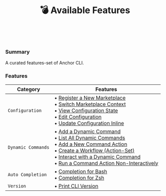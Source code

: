 <h1 id="available-features" align="center">💣 Available Features<br><br></h1>

<br>

<h3>Summary</h3>

A curated features-set of Anchor CLI.<br/>

### Features

| Category | Features |
| --- | --- |
| `Configuration` |• [Register a New Marketplace](create-anchorfiles.md#register)<br>• [Switch Marketplace Context](configuration.md#use-context)<br>• [View Configuration State](configuration.md#view-config)<br>• [Edit Configuration](configuration.md#edit-config)<br>• [Update Configuration Inline](configuration.md#set-context-entry)<br> |
| `Dynamic Commands` |• [Add a Dynamic Command](dynamic-command.md#add-command)<br>• [List All Dynamic Commands](dynamic-command.md#status)<br>• [Add a New Command Action](dynamic-command.md#add-action)<br>• [Create a Workflow (Action-Set)](dynamic-command.md#add-workflow)<br>• [Interact with a Dynamic Command](dynamic-command.md#select)<br>• [Run a Command Action Non-Interactively](dynamic-command.md#run)<br> |
| `Auto Completion` |• [Completion for Bash](completion.md#bash)<br>• [Completion for Zsh](completion.md#zsh)<br>|
| `Version` |• [Print CLI Version](version.md#version)<br>|